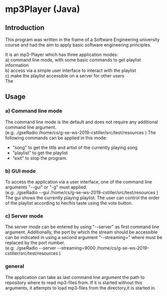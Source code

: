 # mp3Player (Java)

## Introduction

This program was written in the frame of a Software Engineering university course and had the aim to apply basic 
software engineering principles. 

It is an mp3-Player which has three application modes:\
a) command line mode, with some basic commands to get playlist information\
b) access via a simple user interface to interact with the playlist\
c) make the playlist accessible on a server for other users \
The 

## Usage

### a) Command line mode
The command line mode is the default and does not require any additional command line argument. \
(e.g: ./gseRadio /home/cs/g-se-ws-2019-cstiller/src/test/resources )
The following commands can be applied in this mode: 
- "song" to get the title and artist of the currently playing song
- "playlist" to get the playlist
- "exit" to stop the program.

### b) GUI mode
To access the application via a user interface, one of the command line arguments "--gui" or "-g" must applied.\
(e.g: ./gseRadio --gui /home/cs/g-se-ws-2019-cstiller/src/test/resources ) 
The gui shows the currently playing playlist. The user can control the order of the playlist according to 
her/his taste using the vote button.


### c) Server mode
The server mode can be entered by using "--server" as first command line argument. Additionally, the port by which
the stream should be accessible can be indicated in using a second argument "--streaming=<port>" where <port> must be 
replaced by the port number. \
(e.g: ./gseRadio --server --streaming=9000 /home/cs/g-se-ws-2019-cstiller/src/test/resources )

### general
The application can take as last command line argument the path to repository where to read mp3-files from. 
If it is started without this arguments, it attempts to load mp3-files from the directory,it is started in.






